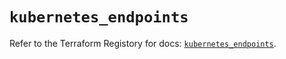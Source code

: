 # `kubernetes_endpoints`

Refer to the Terraform Registory for docs: [`kubernetes_endpoints`](https://registry.terraform.io/providers/hashicorp/kubernetes/2.25.1/docs/resources/endpoints).
